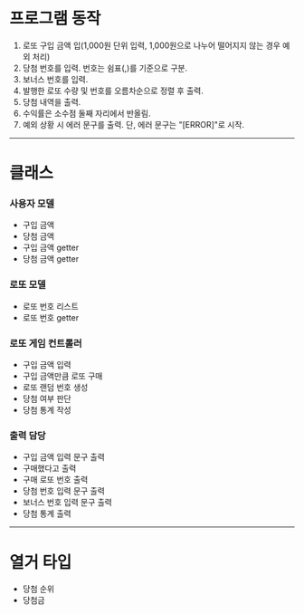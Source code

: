 # 프로그램 동작

1. 로또 구입 금액 입(1,000원 단위 입력, 1,000원으로 나누어 떨어지지 않는 경우 예외 처리)
2. 당첨 번호를 입력. 번호는 쉼표(,)를 기준으로 구분.
3. 보너스 번호를 입력.
4. 발행한 로또 수량 및 번호를 오름차순으로 정렬 후 출력.
5. 당첨 내역을 출력.
6. 수익률은 소수점 둘째 자리에서 반올림.
7. 예외 상황 시 에러 문구를 출력. 단, 에러 문구는 "[ERROR]"로 시작.
---

# 클래스
### 사용자 모델
* 구입 금액
* 당첨 금액
* 구입 금액 getter
* 당첨 금액 getter

### 로또 모델
* 로또 번호 리스트
* 로또 번호 getter

### 로또 게임 컨트롤러
* 구입 금액 입력
* 구입 금액만큼 로또 구매
* 로또 랜덤 번호 생성
* 당첨 여부 판단
* 당첨 통계 작성

### 출력 담당
* 구입 금액 입력 문구 출력
* 구매했다고 출력
* 구매 로또 번호 출력
* 당첨 번호 입력 문구 출력
* 보너스 번호 입력 문구 출력
* 당첨 통계 출력

---
# 열거 타입

* 당첨 순위
* 당첨금 



